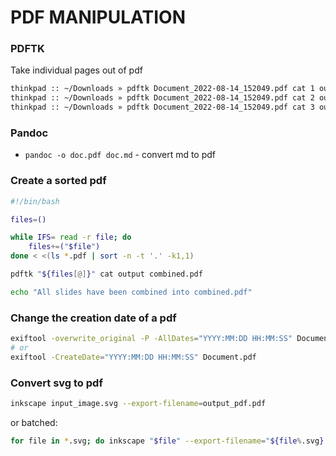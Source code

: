 # PDF MANIPULATION

### PDFTK
Take individual pages out of pdf
```bash
thinkpad :: ~/Downloads » pdftk Document_2022-08-14_152049.pdf cat 1 output subvencija/karmen_spagnolo.pdf
thinkpad :: ~/Downloads » pdftk Document_2022-08-14_152049.pdf cat 2 output subvencija/brigita_spagnolo.pdf
thinkpad :: ~/Downloads » pdftk Document_2022-08-14_152049.pdf cat 3 output subvencija/darjo_spagnolo.pdf
```

### Pandoc
- `pandoc -o doc.pdf doc.md` - convert md to pdf


### Create a sorted pdf

```bash
#!/bin/bash

files=()

while IFS= read -r file; do
    files+=("$file")
done < <(ls *.pdf | sort -n -t '.' -k1,1)

pdftk "${files[@]}" cat output combined.pdf

echo "All slides have been combined into combined.pdf"
```

### Change the creation date of a pdf

```bash
exiftool -overwrite_original -P -AllDates="YYYY:MM:DD HH:MM:SS" Document.pdf
# or
exiftool -CreateDate="YYYY:MM:DD HH:MM:SS" Document.pdf 
```

### Convert svg to pdf

```bash
inkscape input_image.svg --export-filename=output_pdf.pdf
```
or batched:

```bash
for file in *.svg; do inkscape "$file" --export-filename="${file%.svg}.pdf"; done
```
